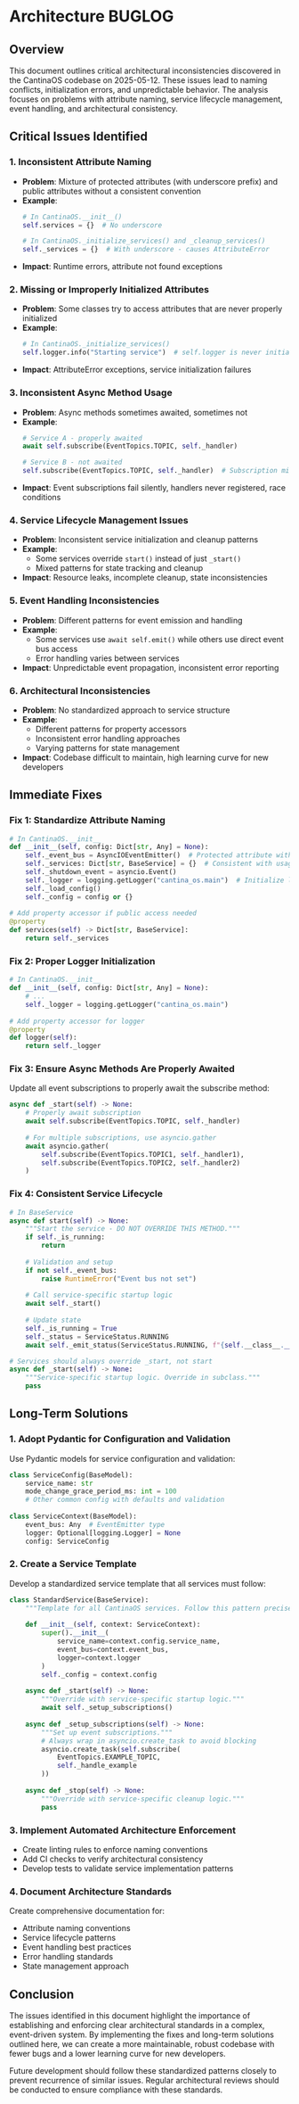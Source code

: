 # Architecture BUGLOG

## Overview

This document outlines critical architectural inconsistencies discovered in the CantinaOS codebase on 2025-05-12. These issues lead to naming conflicts, initialization errors, and unpredictable behavior. The analysis focuses on problems with attribute naming, service lifecycle management, event handling, and architectural consistency.

## Critical Issues Identified

### 1. Inconsistent Attribute Naming

- **Problem**: Mixture of protected attributes (with underscore prefix) and public attributes without a consistent convention
- **Example**: 
  ```python
  # In CantinaOS.__init__()
  self.services = {}  # No underscore 
  
  # In CantinaOS._initialize_services() and _cleanup_services()
  self._services = {}  # With underscore - causes AttributeError
  ```
- **Impact**: Runtime errors, attribute not found exceptions

### 2. Missing or Improperly Initialized Attributes

- **Problem**: Some classes try to access attributes that are never properly initialized
- **Example**: 
  ```python
  # In CantinaOS._initialize_services()
  self.logger.info("Starting service")  # self.logger is never initialized
  ```
- **Impact**: AttributeError exceptions, service initialization failures

### 3. Inconsistent Async Method Usage

- **Problem**: Async methods sometimes awaited, sometimes not
- **Example**:
  ```python
  # Service A - properly awaited
  await self.subscribe(EventTopics.TOPIC, self._handler)
  
  # Service B - not awaited
  self.subscribe(EventTopics.TOPIC, self._handler)  # Subscription might not complete
  ```
- **Impact**: Event subscriptions fail silently, handlers never registered, race conditions

### 4. Service Lifecycle Management Issues

- **Problem**: Inconsistent service initialization and cleanup patterns
- **Example**: 
  - Some services override `start()` instead of just `_start()`
  - Mixed patterns for state tracking and cleanup
- **Impact**: Resource leaks, incomplete cleanup, state inconsistencies

### 5. Event Handling Inconsistencies

- **Problem**: Different patterns for event emission and handling
- **Example**:
  - Some services use `await self.emit()` while others use direct event bus access
  - Error handling varies between services
- **Impact**: Unpredictable event propagation, inconsistent error reporting

### 6. Architectural Inconsistencies

- **Problem**: No standardized approach to service structure
- **Example**:
  - Different patterns for property accessors
  - Inconsistent error handling approaches
  - Varying patterns for state management
- **Impact**: Codebase difficult to maintain, high learning curve for new developers

## Immediate Fixes

### Fix 1: Standardize Attribute Naming

```python
# In CantinaOS.__init__
def __init__(self, config: Dict[str, Any] = None):
    self._event_bus = AsyncIOEventEmitter()  # Protected attribute with underscore
    self._services: Dict[str, BaseService] = {}  # Consistent with usage in other methods
    self._shutdown_event = asyncio.Event()
    self._logger = logging.getLogger("cantina_os.main")  # Initialize logger
    self._load_config()
    self._config = config or {}
    
# Add property accessor if public access needed
@property
def services(self) -> Dict[str, BaseService]:
    return self._services
```

### Fix 2: Proper Logger Initialization

```python
# In CantinaOS.__init__
def __init__(self, config: Dict[str, Any] = None):
    # ...
    self._logger = logging.getLogger("cantina_os.main")
    
# Add property accessor for logger
@property
def logger(self):
    return self._logger
```

### Fix 3: Ensure Async Methods Are Properly Awaited

Update all event subscriptions to properly await the subscribe method:

```python
async def _start(self) -> None:
    # Properly await subscription
    await self.subscribe(EventTopics.TOPIC, self._handler)
    
    # For multiple subscriptions, use asyncio.gather
    await asyncio.gather(
        self.subscribe(EventTopics.TOPIC1, self._handler1),
        self.subscribe(EventTopics.TOPIC2, self._handler2)
    )
```

### Fix 4: Consistent Service Lifecycle

```python
# In BaseService
async def start(self) -> None:
    """Start the service - DO NOT OVERRIDE THIS METHOD."""
    if self._is_running:
        return
    
    # Validation and setup
    if not self._event_bus:
        raise RuntimeError("Event bus not set")
        
    # Call service-specific startup logic 
    await self._start()
    
    # Update state
    self._is_running = True
    self._status = ServiceStatus.RUNNING
    await self._emit_status(ServiceStatus.RUNNING, f"{self.__class__.__name__} started")

# Services should always override _start, not start
async def _start(self) -> None:
    """Service-specific startup logic. Override in subclass."""
    pass
```

## Long-Term Solutions

### 1. Adopt Pydantic for Configuration and Validation

Use Pydantic models for service configuration and validation:

```python
class ServiceConfig(BaseModel):
    service_name: str
    mode_change_grace_period_ms: int = 100
    # Other common config with defaults and validation
    
class ServiceContext(BaseModel):
    event_bus: Any  # EventEmitter type
    logger: Optional[logging.Logger] = None
    config: ServiceConfig
```

### 2. Create a Service Template

Develop a standardized service template that all services must follow:

```python
class StandardService(BaseService):
    """Template for all CantinaOS services. Follow this pattern precisely."""
    
    def __init__(self, context: ServiceContext):
        super().__init__(
            service_name=context.config.service_name,
            event_bus=context.event_bus,
            logger=context.logger
        )
        self._config = context.config
        
    async def _start(self) -> None:
        """Override with service-specific startup logic."""
        await self._setup_subscriptions()
        
    async def _setup_subscriptions(self) -> None:
        """Set up event subscriptions."""
        # Always wrap in asyncio.create_task to avoid blocking
        asyncio.create_task(self.subscribe(
            EventTopics.EXAMPLE_TOPIC, 
            self._handle_example
        ))
        
    async def _stop(self) -> None:
        """Override with service-specific cleanup logic."""
        pass
```

### 3. Implement Automated Architecture Enforcement

- Create linting rules to enforce naming conventions
- Add CI checks to verify architectural consistency
- Develop tests to validate service implementation patterns

### 4. Document Architecture Standards

Create comprehensive documentation for:
- Attribute naming conventions
- Service lifecycle patterns
- Event handling best practices
- Error handling standards
- State management approach

## Conclusion

The issues identified in this document highlight the importance of establishing and enforcing clear architectural standards in a complex, event-driven system. By implementing the fixes and long-term solutions outlined here, we can create a more maintainable, robust codebase with fewer bugs and a lower learning curve for new developers.

Future development should follow these standardized patterns closely to prevent recurrence of similar issues. Regular architectural reviews should be conducted to ensure compliance with these standards. 